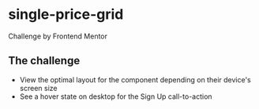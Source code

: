 # single-price-grid
 Challenge by Frontend Mentor

## The challenge

- View the optimal layout for the component depending on their device's screen size
- See a hover state on desktop for the Sign Up call-to-action